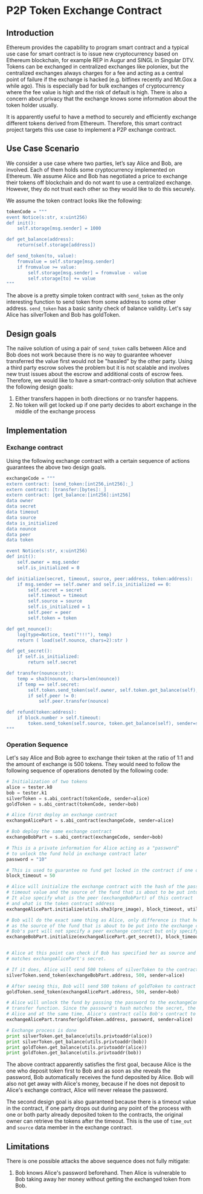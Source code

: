 # P2P Token Exchange Contract

## Introduction
Ethereum provides the capability to program smart contract and a typical use case for smart contract is to issue new cryptocurrency based on  Ethereum blockchain, for example REP in Augur and SINGL in Singular DTV. Tokens can be exchanged in centralized exchanges like poloniex, but the centralized exchanges always charges for a fee and acting as a central point of failure if the exchange is hacked (e.g. bitfinex recently and Mt.Gox a while ago). This is especially bad for bulk exchanges of cryptocurrency where the fee value is high and the risk of default is high.  There is also a concern about privacy that the exchange knows some information about the token holder usually. 

It is apparently useful to have a method to securely and efficiently exchange different tokens derived from Ethereum. Therefore, this smart contract project targets this use case to implement a P2P exchange contract.

## Use Case Scenario

We consider a use case where two parties, let’s say Alice and Bob, are involved. Each of them holds some cryptocurrency implemented on Ethereum. We assume Alice and Bob has negotiated a price to exchange their tokens off blockchain and do not want to use a centralized exchange. However, they do not trust each other so they would like to do this securely.

We assume the token contract looks like the following:

```python
tokenCode = """
event Notice(s:str, x:uint256)
def init():
    self.storage[msg.sender] = 1000

def get_balance(address):
    return(self.storage[address])

def send_token(to, value):
    fromvalue = self.storage[msg.sender]
    if fromvalue >= value:
        self.storage[msg.sender] = fromvalue - value
        self.storage[to] += value
"""
```

The above is a pretty simple token contract with `send_token` as the only interesting function to send token from some address to some other address. `send_token` has a basic sanity check of balance validity. Let's say Alice has silverToken and Bob has goldToken. 

## Design goals

The naiive solution of using a pair of `send_token` calls between Alice and Bob does not work because there is no way to guarantee whoever transferred the value first would not be "hassled" by the other party. Using a third party escrow solves the problem but it is not scalable and involves new trust issues about the escrow and additional costs of escrow fees. Therefore, we would like to have a smart-contract-only solution that achieve the following design goals:

1. Either transfers happen in both directions or no transfer happens.
2. No token will get locked up if one party decides to abort exchange in the middle of the exchange process

## Implementation

### Exchange contract
Using the following exchange contract with a certain sequence of actions guarantees the above two design goals.

```python
exchangeCode = """
extern contract: [send_token:[int256,int256]:_]
extern contract: [transfer:[bytes]:_]
extern contract: [get_balance:[int256]:int256]
data owner
data secret
data timeout
data source
data is_initialized
data nounce
data peer
data token

event Notice(s:str, x:uint256)
def init():
    self.owner = msg.sender
    self.is_initialized = 0

def initialize(secret, timeout, source, peer:address, token:address):
    if msg.sender == self.owner and self.is_initialized == 0:
        self.secret = secret
        self.timeout = timeout
        self.source = source
        self.is_initialized = 1
        self.peer = peer
        self.token = token

def get_nounce():
    log(type=Notice, text("!!!"), temp)
    return ( load(self.nounce, chars=2):str )

def get_secret():
    if self.is_initialized:
        return self.secret

def transfer(nounce:str):
    temp = sha3(nounce, chars=len(nounce)) 
    if temp == self.secret:
        self.token.send_token(self.owner, self.token.get_balance(self), sender=self)
        if self.peer != 0:
            self.peer.transfer(nounce)

def refund(token:address):
    if block.number > self.timeout:
        token.send_token(self.source, token.get_balance(self), sender=self)
"""

```

### Operation Sequence

Let's say Alice and Bob agree to exchange their token at the ratio of 1:1 and the amount of exchange is 500 tokens. They would need to follow the following sequence of operations denoted by the following code:
```python
# Initialization of two tokens
alice = tester.k0
bob = tester.k1
silverToken = s.abi_contract(tokenCode, sender=alice)
goldToken = s.abi_contract(tokenCode, sender=bob)

# Alice first deploy an exchange contract
exchangeAlicePart = s.abi_contract(exchangeCode, sender=alice)

# Bob deploy the same exchange contract
exchangeBobPart = s.abi_contract(exchangeCode, sender=bob)

# This is a private information for Alice acting as a "password" 
# to unlock the fund hold in exchange contract later
password = "10"

# This is used to guarantee no fund get locked in the contract if one or both decide to abort the exchange
block_timeout = 50

# Alice will initialize the exchange contract with the hash of the password as secret and specify the 
# timeout value and the source of the fund that is about to be put into the exchange contract
# It also specify what is the peer (exchangeBobPart) of this contract 
# and what is the token contract address
exchangeAlicePart.initialize(utils.sha3(pre_image), block_timeout, utils.privtoaddr(bob), exchangeBobPart.address, goldToken.address, sender=alice)

# Bob will do the exact same thing as Alice, only difference is that he will specify the Alice 
# as the source of the fund that is about to be put into the exchange contract
# Bob's part will not specify a peer exchange contract but only specify the token contract
exchangeBobPart.initialize(exchangeAlicePart.get_secret(), block_timeout, utils.privtoaddr(alice), 0, silverToken.address, sender=bob)


# Alice at this point can check if Bob has specified her as source and also the secret
# matches exchangeAlicePart's secret. 

# If it does, Alice will send 500 tokens of silverToken to the contract exchangeBobPart
silverToken.send_token(exchangeBobPart.address, 500, sender=alice)

# After seeing this, Bob will send 500 tokens of goldToken to contract exchangeAlicePart
goldToken.send_token(exchangeAlicePart.address, 500, sender=bob)

# Alice will unlock the fund by passing the password to the exchangeContract and call
# transfer function. Since the passowrd's hash matches the secret, the fund is released to
# Alice and at the same time, Alice's contract calls Bob's contract to release token to Bob.
exchangeAlicePart.transfer(goldToken.address, password, sender=alice)

# Exchange process is done
print silverToken.get_balance(utils.privtoaddr(alice))
print silverToken.get_balance(utils.privtoaddr(bob))
print goldToken.get_balance(utils.privtoaddr(alice))
print goldToken.get_balance(utils.privtoaddr(bob))
```

The above contract apparently satisfies the first goal, because Alice is the one who deposit token first to Bob and as soon as she reveals the password, Bob automatically receives the fund deposited by Alice. Bob will also not get away with Alice's money, because if he does not deposit to Alice's exchange contract, Alice will never release the password.

The second design goal is also guaranteed because there is a timeout value in the contract, if one party drops out during any point of the process with one or both party already deposited token to the contracts, the original owner can retrieve the tokens after the timeout. This is the use of `time_out` and `source` data member in the exchange contract.


## Limitations

There is one possible attacks the above sequence does not fully mitigate:
1. Bob knows Alice's password beforehand. Then Alice is vulnerable to Bob taking away her money without getting the exchanged token from Bob.

